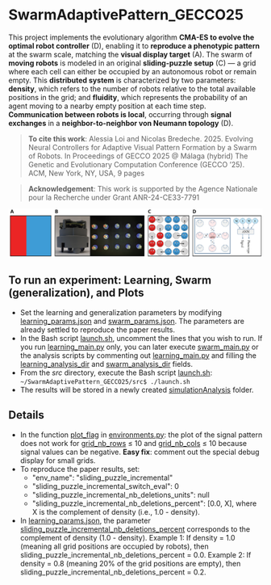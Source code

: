 # SwarmAdaptivePattern_GECCO25
This project implements the evolutionary algorithm **CMA-ES to evolve the optimal robot controller** (D), enabling it to **reproduce a phenotypic pattern** at the swarm scale, matching the **visual display target** (A). The swarm of **moving robots** is modeled in an original **sliding-puzzle setup** (C) — a grid where each cell can either be occupied by an autonomous robot or remain empty. This **distributed system** is characterized by two parameters: **density**, which refers to the number of robots relative to the total available positions in the grid; and **fluidity**, which represents the probability of an agent moving to a nearby empty position at each time step. **Communication between robots is local**, occurring through **signal exchanges** in a **neighbor-to-neighbor von Neumann topology** (D).

> **To cite this work**: Alessia Loi and Nicolas Bredeche. 2025. Evolving Neural Controllers for Adaptive Visual Pattern Formation by a Swarm of Robots. In Proceedings of GECCO 2025 @ Málaga (hybrid) The Genetic and Evolutionary Computation Conference (GECCO ’25). ACM, New York, NY, USA, 9 pages

> **Acknowledgement**: This work is supported by the Agence Nationale pour la Recherche under Grant ANR-24-CE33-7791

![Research summary](src/teaser_V2.png)

## **To run an experiment: Learning, Swarm (generalization), and Plots**

-   Set the learning and generalization parameters by modifying <u>learning_params.json</u> and <u>swarm_params.json</u>. The parameters are already settled to reproduce the paper results.
-   In the Bash script <u>launch.sh</u>, uncomment the lines that you wish to run. If you run <u>learning_main.py</u> only, you can later execute <u>swarm_main.py</u> or the analysis scripts by commenting out <u>learning_main.py</u> and filling the <u>learning_analysis_dir</u> and <u>swarm_analysis_dir</u> fields.
-   From the *src* directory, execute the Bash script <u>launch.sh</u>:
    `~/SwarmAdaptivePattern_GECCO25/src$ ./launch.sh` 
-   The results will be stored in a newly created <u>simulationAnalysis</u> folder.


## Details
- In the function <u>plot_flag</u> in <u>environments.py</u>: the plot of the signal pattern does not work for <u>grid_nb_rows</u> ≤ 10 and <u>grid_nb_cols</u> ≤ 10 because signal values can be negative. **Easy fix**: comment out the special debug display for small grids.
- To reproduce the paper results, set:
  - "env_name": "sliding_puzzle_incremental"
  - "sliding_puzzle_incremental_switch_eval": 0
  - "sliding_puzzle_incremental_nb_deletions_units": null
  - "sliding_puzzle_incremental_nb_deletions_percent": [0.0, X], where X is the complement of density (i.e., 1.0 - density).
- In <u>learning_params.json</u>, the parameter <u>sliding_puzzle_incremental_nb_deletions_percent</u> corresponds to the complement of density (1.0 - density).
  Example 1: If density = 1.0 (meaning all grid positions are occupied by robots), then sliding_puzzle_incremental_nb_deletions_percent = 0.0.
  Example 2: If density = 0.8 (meaning 20% of the grid positions are empty), then sliding_puzzle_incremental_nb_deletions_percent = 0.2.